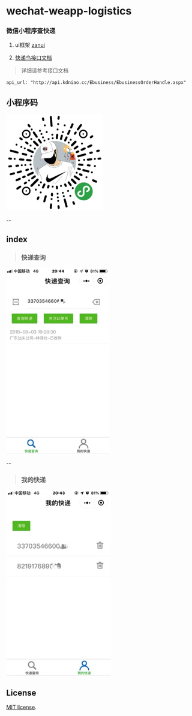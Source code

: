 # wechat-weapp-logistics
###  微信小程序查快递


1. ui框架 [zanui](https://github.com/youzan/zanui-weapp)


2. [快递鸟接口文档](http://www.kdniao.com/api-track)


> 详细请参考接口文档

```
api_url: "http://api.kdniao.cc/Ebusiness/EbusinessOrderHandle.aspx"
```

## 小程序码



![](pages/static/image/weapp_code.png)

--

## index


> ### **快递查询**

![](pages/static/image/myexp.jpeg)

--


> ### **我的快递**

![](pages/static/image/select.jpeg)


## License

[MIT license](https://github.com/RRRoger/wechat-weapp-logistics/blob/master/LICENSE).
